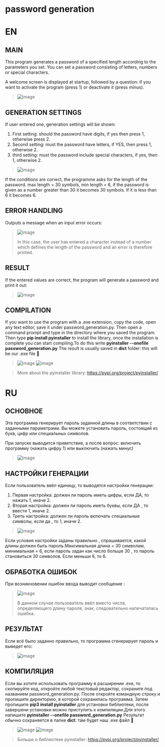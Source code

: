 # password generation
EN
=======
MAIN
---
This program generates a password of a specified length according to the parameters you set.
You can set a password consisting of letters, numbers or special characters.

A welcome screen is displayed at startup, followed by a question: if you want to activate the program (press 1) or deactivate it (press minus).
>![image](https://user-images.githubusercontent.com/79650307/211566206-547f8a60-45ae-427d-9926-ab05bf7d4e7c.png)

GENERATION SETTINGS
---
If user entered one, generation settings will be shown:
1. First setting: should the password have digits, if yes then press 1, otherwise press 2.
2. Second setting: must the password have letters, if YES, then press 1, otherwise 2.
3. third setting: must the password include special characters, if yes, then 1, otherwise 2.



>![image](https://user-images.githubusercontent.com/79650307/211565999-accafe75-364e-4214-a910-34c8c127c18c.png)

If the conditions are correct, the programme asks for the length of the password. max length = 30 symbols, min length = 6, if the password is given as a number greater than 30 it becomes 30 symbols. If it is less than 6 it becomes 6.

ERROR HANDLING
-----
Outputs a message when an input error occurs:
>![image](https://user-images.githubusercontent.com/79650307/211568358-1993f941-d21b-4080-a6b0-ef8c7691c27e.png)
>
>In this case, the user has entered a character instead of a number which defines the length of the password and an error is therefore printed.

RESULT
---
If the entered values are correct, the program will generate a password and print it out:
>![image](https://user-images.githubusercontent.com/79650307/211569000-e4b0deb5-62a0-4cf6-93a4-a9cf3c1b9ea6.png)

COMPILATION
---
If you want to use the program with a .exe extension, copy the code, open any text editor, save it under password_generation.py. Then open a command prompt and type in the directory where you saved the program.
Then type **pip install pyinstaller** to install the library, once the installation is complete you can start compiling.To do this write **pyinstaller --onefile password_generation.py** 
The result is usually saved in **dict** folder: this will be our .exe file 🐍
>![image](https://user-images.githubusercontent.com/79650307/211572138-c7c60d1e-bab2-4c5e-9a89-ca350c232012.png)
>![image](https://user-images.githubusercontent.com/79650307/211572373-cf60a7e7-bcf5-4dc2-a4d5-27f0430c9187.png)

>More about the pyinstaller library: https://pypi.org/project/pyinstaller/



RU
=======
ОСНОВНОЕ
---
Эта программа генерирует пароль заданной длины в соответствии с заданными параметрами.
Вы можете установить пароль, состоящий из букв, цифр или специальных символов.

При запуске выводится приветствие, а после вопрос: включить программу (нажать цифру 1) или выключить (нажать минус)
>![image](https://user-images.githubusercontent.com/79650307/211566206-547f8a60-45ae-427d-9926-ab05bf7d4e7c.png)

НАСТРОЙКИ ГЕНЕРАЦИИ
---
Если пользователь ввёл единицу, то выводятся настройки генерации:
1. Первая настройка: должен ли пароль иметь цифры, если ДА, то нажать 1, иначе 2.
2. Вторая настройка: должен ли пароль иметь буквы, если ДА , то ввести 1, иначе 2.
3. Треть настройка: должен ли пароль включать специальные символы, если да , то 1, иначе 2.



>![image](https://user-images.githubusercontent.com/79650307/211565999-accafe75-364e-4214-a910-34c8c127c18c.png)

Если условия настройки заданы правильно , спрашивается, какой длины должен быть пароль.Максимальная длина = 30 символам, минимальная = 6, если пароль задан как число больше 30 , то пароль становиться 30 символов. Если  меньши 6, то 6.

ОБРАБОТКА ОШИБОК
-----
При возникновении ошибок ввода выводит сообщение :
>![image](https://user-images.githubusercontent.com/79650307/211568358-1993f941-d21b-4080-a6b0-ef8c7691c27e.png)
>
>В данном случае пользователь ввёл вместо числа, определяющего длину пароля, знак, следовательно напечаталась ошибка.

РЕЗУЛЬТАТ
---
Если всё было заданно правильно, то программа сгенерирует пароль и выведет его:
>![image](https://user-images.githubusercontent.com/79650307/211569000-e4b0deb5-62a0-4cf6-93a4-a9cf3c1b9ea6.png)

КОМПИЛЯЦИЯ
---
Если вы хотите использовать программу  в расширении .exe, то скопируйте код, откройте любой текстовый редактор, сохраните под названием password_generation.py. После откройте командную строку и пропишите директорию, в которой сохранилась программа.
Затем пропишите **pip3 install pyinstaller** для установки библиотеки, после завершени установки можно приступить к компиляции.Для этого напишите **pyinstaller --onefile password_generation.py** 
Результат обычно сохраняется в папке **dict**: там будет наш .exe файл 🐍
>![image](https://user-images.githubusercontent.com/79650307/211572138-c7c60d1e-bab2-4c5e-9a89-ca350c232012.png)
>![image](https://user-images.githubusercontent.com/79650307/211572373-cf60a7e7-bcf5-4dc2-a4d5-27f0430c9187.png)

>Больше о библиотеке pyinstaller: https://pypi.org/project/pyinstaller/
